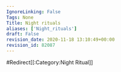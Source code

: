 ```yaml
---
IgnoreLinking: False
Tags: None
Title: Night rituals
aliases: ['Night_rituals']
draft: False
revision_date: 2020-11-18 13:10:49+00:00
revision_id: 82087
---
```


#Redirect[[:Category:Night Ritual]]